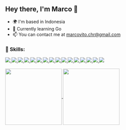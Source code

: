 ## Hey there, I'm Marco 👋

- 🌍 I'm based in Indonesia
- 🤯 Currently learning Go
- 📫 You can contact me at marcovito.chr@gmail.com
<!--
**MarcoVitoC/MarcoVitoC** is a ✨ _special_ ✨ repository because its `README.md` (this file) appears on your GitHub profile.

Here are some ideas to get you started:

- 🔭 I’m currently working on ...
- 🌱 I’m currently learning ...
- 👯 I’m looking to collaborate on ...
- 🤔 I’m looking for help with ...
- 💬 Ask me about ...
- 📫 How to reach me: ...
- 😄 Pronouns: ...
- ⚡ Fun fact: ...
-->
<h3>🧠 Skills:</h3>
<div display="flex">
  <a href="https://www.cprogramming.com/" target="_blank">
    <img src="https://skillicons.dev/icons?i=c"/>
  </a>
  <a href="https://en.cppreference.com/w/" target="_blank">
    <img src="https://skillicons.dev/icons?i=cpp"/>
  </a>
  <a href="https://developer.mozilla.org/en-US/docs/Web/HTML" target="_blank">
    <img src="https://skillicons.dev/icons?i=html"/>
  </a>
  <a href="https://developer.mozilla.org/en-US/docs/Web/CSS" target="_blank">
    <img src="https://skillicons.dev/icons?i=css"/>
  </a>
    <a href="https://tailwindcss.com/" target="_blank">
    <img src="https://skillicons.dev/icons?i=tailwind&theme=light"/>
  </a>
  <a href="https://developer.mozilla.org/en-US/docs/Web/JavaScript" target="_blank">
    <img src="https://skillicons.dev/icons?i=js"/>
  </a>
    <a href="https://vuejs.org/" target="_blank">
    <img src="https://skillicons.dev/icons?i=vue&theme=light"/>
  </a>
  </a>
    <a href="https://pinia.vuejs.org/" target="_blank">
    <img src="https://skillicons.dev/icons?i=pinia&theme=light"/>
  </a>
  <a href="https://docs.oracle.com/en/java/" target="_blank">
    <img src="https://skillicons.dev/icons?i=java&theme=light"/>
  </a>
  <a href="https://spring.io/" target="_blank">
    <img src="https://skillicons.dev/icons?i=spring&theme=light"/>
  </a>
  <a href="https://laravel.com/" target="_blank">
    <img src="https://skillicons.dev/icons?i=laravel&theme=light"/>
  </a>
  <a href="https://go.dev/" target="_blank">
    <img src="https://skillicons.dev/icons?i=go"/>
  </a>
  <a href="https://dev.mysql.com/doc/" target="_blank">
    <img src="https://skillicons.dev/icons?i=mysql&theme=light"/>
  </a>
  <a href="https://www.postgresql.org/" target="_blank">
    <img src="https://skillicons.dev/icons?i=postgres&theme=light"/>
  </a>
  <a href="https://redis.io/" target="_blank">
    <img src="https://skillicons.dev/icons?i=redis&theme=light"/>
  </a>
  <a href="https://git-scm.com/" target="_blank">
    <img src="https://skillicons.dev/icons?i=git"/>
  </a>
</div>
<br>

<a href="https://github.com/MarcoVitoC">
  <img align="center" height="180px" src="https://github-readme-stats.vercel.app/api?username=MarcoVitoC&show_icons=true&theme=algolia" />
  <img align="center" height="180px" src="https://github-readme-stats.vercel.app/api/top-langs/?username=MarcoVitoC&layout=compact&theme=algolia" />
</a>
